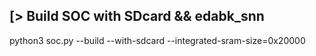 [> Build SOC with SDcard && edabk_snn
----------------------
python3 soc.py --build --with-sdcard --integrated-sram-size=0x20000
